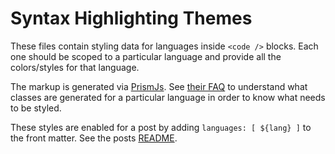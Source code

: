 # Syntax Highlighting Themes

These files contain styling data for languages inside `<code />` blocks. Each
one should be scoped to a particular language and provide all the colors/styles
for that language.

The markup is generated via [PrismJs](https://prismjs.com/). See
[their FAQ](https://prismjs.com/faq.html#how-do-i-know-which-tokens-i-can-style-for)
to understand what classes are generated for a particular language in order to
know what needs to be styled.

These styles are enabled for a post by adding `languages: [ ${lang} ]` to the
front matter. See the posts [README](/src/www/posts/README.md).
